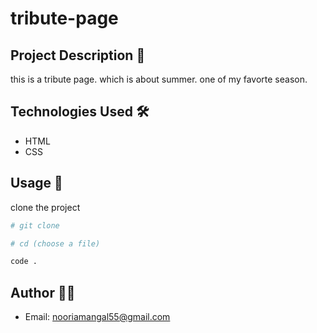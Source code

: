# tribute-page

## Project Description 📝
this is a tribute page. which is about summer. one of my favorte season.

## Technologies Used 🛠️

- HTML
- CSS


## Usage 🎯

clone the project 

```bash
# git clone
```

```bash
# cd (choose a file)
```

```bash
code .
```

## Author 👩‍💻

- Email: nooriamangal55@gmail.com

